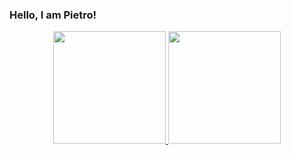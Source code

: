### Hello, I am Pietro!

<div align="center">
  <a href="https://github.com/Pietro-PPC">
  <img height="180em" src="https://github-readme-stats.vercel.app/api?username=Pietro-PPC&show_icons=true&theme=github_dark&include_all_commits=true&count_private=true"/>
  <img height="180em" src="https://github-readme-stats.vercel.app/api/top-langs/?username=Pietro-PPC&layout=compact&langs_count=6&theme=github_dark&count_private=true"/>
</div>
